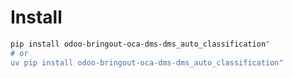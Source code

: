 # Install

```bash
pip install odoo-bringout-oca-dms-dms_auto_classification"
# or
uv pip install odoo-bringout-oca-dms-dms_auto_classification"
```
